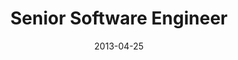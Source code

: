 ---
title: "Senior Software Engineer"
location: "Babylon Health"
date: 2013-04-25
categories: experience
---